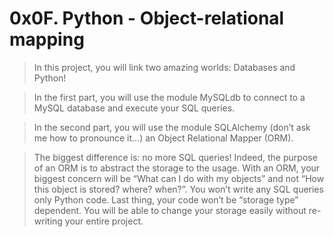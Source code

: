# 0x0F. Python - Object-relational mapping

> In this project, you will link two amazing worlds: Databases and Python!

> In the first part, you will use the module MySQLdb to connect to a MySQL database and execute your SQL queries.

> In the second part, you will use the module SQLAlchemy (don’t ask me how to pronounce it…) an Object Relational Mapper (ORM).

> The biggest difference is: no more SQL queries! Indeed, the purpose of an ORM is to abstract the storage to the usage. With an ORM, your biggest concern will be “What can I do with my objects” and not “How this object is stored? where? when?”. You won’t write any SQL queries only Python code. Last thing, your code won’t be “storage type” dependent. You will be able to change your storage easily without re-writing your entire project.
